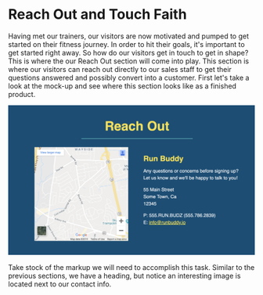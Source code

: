 # Reach Out and Touch Faith

Having met our trainers, our visitors are now motivated and pumped to get started on their fitness journey.  In order to hit their goals, it's important to get started right away.  So how do our visitors get in touch to get in shape?  This is where the our Reach Out section will come into play.  This section is where our visitors can reach out directly to our sales staff to get their questions answered and possibly convert into a customer.  First let's take a look at the mock-up and see where this section looks like as a finished product.

![Reach-Out Mock-up](./assets/step-6/100-RO-mock-up.png)

Take stock of the markup we will need to accomplish this task.  Similar to the previous sections, we have a heading, but notice an interesting image is located next to our contact info. 